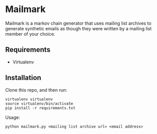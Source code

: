 Mailmark
========

Mailmark is a markov chain generator that uses mailing list archives to generate synthetic emails as though
they were written by a mailing list member of your choice.

Requirements
------------

* Virtualenv

Installation
------------

Clone this repo, and then run:

    virtualenv virtualenv
    source virtualenv/bin/activate
    pip install -r requirements.txt

Usage:

    python mailmark.py <mailing list archive url> <email address>
